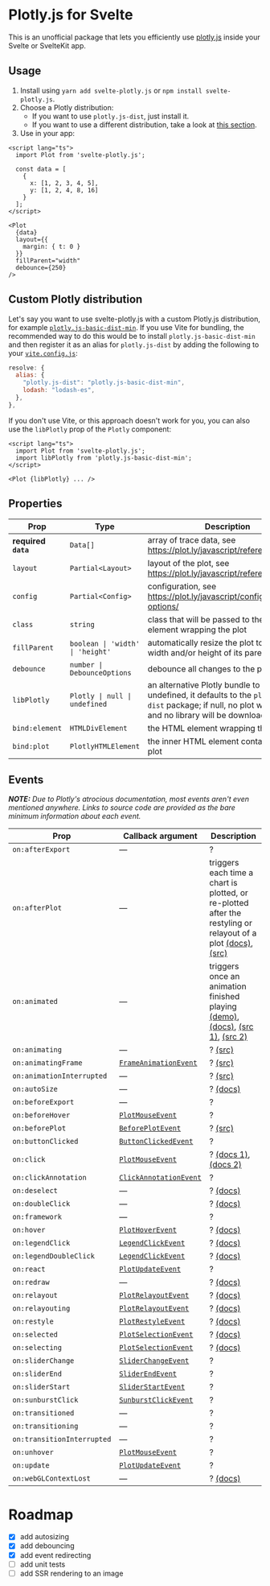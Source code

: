 # Plotly.js for Svelte

This is an unofficial package that lets you efficiently use [plotly.js](https://plotly.com/javascript/) inside your Svelte or SvelteKit app.

## Usage

1. Install using `yarn add svelte-plotly.js` or `npm install svelte-plotly.js`.
2. Choose a Plotly distribution:
   - If you want to use `plotly.js-dist`, just install it.
   - If you want to use a different distribution, take a look at [this section](#custom-plotly-distribution).
3. Use in your app:

```svelte
<script lang="ts">
  import Plot from 'svelte-plotly.js';

  const data = [
    {
      x: [1, 2, 3, 4, 5],
      y: [1, 2, 4, 8, 16]
    }
  ];
</script>

<Plot
  {data}
  layout={{
    margin: { t: 0 }
  }}
  fillParent="width"
  debounce={250}
/>
```

## Custom Plotly distribution

Let's say you want to use svelte-plotly.js with a custom Plotly.js distribution, for example [`plotly.js-basic-dist-min`](https://www.npmjs.com/package/plotly.js-basic-dist-min). If you use Vite for bundling, the recommended way to do this would be to install `plotly.js-basic-dist-min` and then register it as an alias for `plotly.js-dist` by adding the following to your [`vite.config.js`](https://vitejs.dev/config/shared-options.html#resolve-alias):

```js
resolve: {
  alias: {
    "plotly.js-dist": "plotly.js-basic-dist-min",
    lodash: "lodash-es",
  },
},
```

If you don't use Vite, or this approach doesn't work for you, you can also use the `libPlotly` prop of the `Plotly` component:

```svelte
<script lang="ts">
  import Plot from 'svelte-plotly.js';
  import libPlotly from 'plotly.js-basic-dist-min';
</script>

<Plot {libPlotly} ... />
```

## Properties

| Prop                | Type                             | Description                                                                                                                                                      |
| ------------------- | -------------------------------- | ---------------------------------------------------------------------------------------------------------------------------------------------------------------- |
| **required `data`** | `Data[]`                         | array of trace data, see https://plot.ly/javascript/reference/                                                                                                   |
| `layout`            | `Partial<Layout>`                | layout of the plot, see https://plot.ly/javascript/reference/#layout                                                                                             |
| `config`            | `Partial<Config>`                | configuration, see https://plot.ly/javascript/configuration-options/                                                                                             |
| `class`             | `string`                         | class that will be passed to the HTML element wrapping the plot                                                                                                  |
| `fillParent`        | `boolean \| 'width' \| 'height'` | automatically resize the plot to fill the width and/or height of its parent element                                                                              |
| `debounce`          | `number \| DebounceOptions`      | debounce all changes to the plot                                                                                                                                 |
| `libPlotly`         | `Plotly \| null \| undefined`    | an alternative Plotly bundle to use; if undefined, it defaults to the `plotly.js-dist` package; if null, no plot will be drawn and no library will be downloaded |
| `bind:element`      | `HTMLDivElement`                 | the HTML element wrapping the plot                                                                                                                               |
| `bind:plot`         | `PlotlyHTMLElement`              | the inner HTML element containing the plot                                                                                                                       |

## Events

_**NOTE:** Due to Plotly's atrocious documentation, most events aren't even mentioned anywhere. Links to source code are provided as the bare minimum information about each event._

| Prop                       | Callback argument                                                                                                                                          | Description                                                                                                                                                                                                                                                                                                                                                                                                                    |
| -------------------------- | ---------------------------------------------------------------------------------------------------------------------------------------------------------- | ------------------------------------------------------------------------------------------------------------------------------------------------------------------------------------------------------------------------------------------------------------------------------------------------------------------------------------------------------------------------------------------------------------------------------ |
| `on:afterExport`           | —                                                                                                                                                          | ?                                                                                                                                                                                                                                                                                                                                                                                                                              |
| `on:afterPlot`             | —                                                                                                                                                          | triggers each time a chart is plotted, or re-plotted after the restyling or relayout of a plot [(docs)](https://plotly.com/javascript/plotlyjs-events/#afterplot-event), [(src)](https://github.com/plotly/plotly.js/blob/11699489c248767619f1f73cde4295f001ec37c3/src/plot_api/plot_api.js#L405)                                                                                                                              |
| `on:animated`              | —                                                                                                                                                          | triggers once an animation finished playing [(demo)](https://codepen.io/csha/pen/NWYJGgg), [(docs)](https://plotly.com/javascript/plotlyjs-events/#additional-events), [(src 1)](https://github.com/plotly/plotly.js/blob/11699489c248767619f1f73cde4295f001ec37c3/src/plot_api/plot_api.js#L405), [(src 2)](https://github.com/plotly/plotly.js/blob/11699489c248767619f1f73cde4295f001ec37c3/src/plot_api/plot_api.js#L3445) |
| `on:animating`             | —                                                                                                                                                          | ? [(src)](https://github.com/plotly/plotly.js/blob/11699489c248767619f1f73cde4295f001ec37c3/src/plot_api/plot_api.js#L3308)                                                                                                                                                                                                                                                                                                    |
| `on:animatingFrame`        | [`FrameAnimationEvent`](https://github.com/DefinitelyTyped/DefinitelyTyped/blob/0852d33e37bc8fff1fe99cc328bde65e84e3e1c0/types/plotly.js/index.d.ts#L126)  | ? [(src)](https://github.com/plotly/plotly.js/blob/11699489c248767619f1f73cde4295f001ec37c3/src/plot_api/plot_api.js#L3293)                                                                                                                                                                                                                                                                                                    |
| `on:animationInterrupted`  | —                                                                                                                                                          | ? [(src)](https://github.com/plotly/plotly.js/blob/11699489c248767619f1f73cde4295f001ec37c3/src/plot_api/plot_api.js#L3189)                                                                                                                                                                                                                                                                                                    |
| `on:autoSize`              | —                                                                                                                                                          | ? [(docs)](https://plotly.com/javascript/plotlyjs-events/#additional-events)                                                                                                                                                                                                                                                                                                                                                   |
| `on:beforeExport`          | —                                                                                                                                                          | ?                                                                                                                                                                                                                                                                                                                                                                                                                              |
| `on:beforeHover`           | [`PlotMouseEvent`](https://github.com/DefinitelyTyped/DefinitelyTyped/blob/0852d33e37bc8fff1fe99cc328bde65e84e3e1c0/types/plotly.js/index.d.ts#L69)        | ?                                                                                                                                                                                                                                                                                                                                                                                                                              |
| `on:beforePlot`            | [`BeforePlotEvent`](https://github.com/DefinitelyTyped/DefinitelyTyped/blob/0852d33e37bc8fff1fe99cc328bde65e84e3e1c0/types/plotly.js/index.d.ts#L243)      | ? [(src)](https://github.com/plotly/plotly.js/blob/11699489c248767619f1f73cde4295f001ec37c3/src/plot_api/plot_api.js#L72)                                                                                                                                                                                                                                                                                                      |
| `on:buttonClicked`         | [`ButtonClickedEvent`](https://github.com/m93a/svelte-plotly.js/blob/c59b0bad033960797200e359136befae87379ab6/src/lib/Plot.svelte#L46)                     | ?                                                                                                                                                                                                                                                                                                                                                                                                                              |
| `on:click`                 | [`PlotMouseEvent`](https://github.com/DefinitelyTyped/DefinitelyTyped/blob/0852d33e37bc8fff1fe99cc328bde65e84e3e1c0/types/plotly.js/index.d.ts#L69)        | ? [(docs 1)](https://plotly.com/javascript/plotlyjs-events/#click-event), [(docs 2)](https://plotly.com/javascript/click-events/)                                                                                                                                                                                                                                                                                              |
| `on:clickAnnotation`       | [`ClickAnnotationEvent`](https://github.com/DefinitelyTyped/DefinitelyTyped/blob/0852d33e37bc8fff1fe99cc328bde65e84e3e1c0/types/plotly.js/index.d.ts#L119) | ?                                                                                                                                                                                                                                                                                                                                                                                                                              |
| `on:deselect`              | —                                                                                                                                                          | ? [(docs)](https://plotly.com/javascript/plotlyjs-events/#additional-events)                                                                                                                                                                                                                                                                                                                                                   |
| `on:doubleClick`           | —                                                                                                                                                          | ? [(docs)](https://plotly.com/javascript/plotlyjs-events/#double-click-event)                                                                                                                                                                                                                                                                                                                                                  |
| `on:framework`             | —                                                                                                                                                          | ?                                                                                                                                                                                                                                                                                                                                                                                                                              |
| `on:hover`                 | [`PlotHoverEvent`](https://github.com/DefinitelyTyped/DefinitelyTyped/blob/0852d33e37bc8fff1fe99cc328bde65e84e3e1c0/types/plotly.js/index.d.ts#L74)        | ? [(docs)](https://plotly.com/javascript/plotlyjs-events/#hover-event)                                                                                                                                                                                                                                                                                                                                                         |
| `on:legendClick`           | [`LegendClickEvent`](https://github.com/DefinitelyTyped/DefinitelyTyped/blob/0852d33e37bc8fff1fe99cc328bde65e84e3e1c0/types/plotly.js/index.d.ts#L138)     | ? [(docs)](https://plotly.com/javascript/plotlyjs-events/#legend-click-events)                                                                                                                                                                                                                                                                                                                                                 |
| `on:legendDoubleClick`     | [`LegendClickEvent`](https://github.com/DefinitelyTyped/DefinitelyTyped/blob/0852d33e37bc8fff1fe99cc328bde65e84e3e1c0/types/plotly.js/index.d.ts#L138)     | ? [(docs)](https://plotly.com/javascript/plotlyjs-events/#legend-click-events)                                                                                                                                                                                                                                                                                                                                                 |
| `on:react`                 | [`PlotUpdateEvent`](https://github.com/m93a/svelte-plotly.js/blob/c59b0bad033960797200e359136befae87379ab6/src/lib/Plot.svelte#L52)                        | ?                                                                                                                                                                                                                                                                                                                                                                                                                              |
| `on:redraw`                | —                                                                                                                                                          | ? [(docs)](https://plotly.com/javascript/plotlyjs-events/#additional-events)                                                                                                                                                                                                                                                                                                                                                   |
| `on:relayout`              | [`PlotRelayoutEvent`](https://github.com/DefinitelyTyped/DefinitelyTyped/blob/0852d33e37bc8fff1fe99cc328bde65e84e3e1c0/types/plotly.js/index.d.ts#L110)    | ? [(docs)](https://plotly.com/javascript/plotlyjs-events/#update-data)                                                                                                                                                                                                                                                                                                                                                         |
| `on:relayouting`           | [`PlotRelayoutEvent`](https://github.com/DefinitelyTyped/DefinitelyTyped/blob/0852d33e37bc8fff1fe99cc328bde65e84e3e1c0/types/plotly.js/index.d.ts#L110)    | ? [(docs)](https://plotly.com/javascript/plotlyjs-events/#update-data)                                                                                                                                                                                                                                                                                                                                                         |
| `on:restyle`               | [`PlotRestyleEvent`](https://github.com/DefinitelyTyped/DefinitelyTyped/blob/0852d33e37bc8fff1fe99cc328bde65e84e3e1c0/types/plotly.js/index.d.ts#L102)     | ? [(docs)](https://plotly.com/javascript/plotlyjs-events/#update-data)                                                                                                                                                                                                                                                                                                                                                         |
| `on:selected`              | [`PlotSelectionEvent`](https://github.com/DefinitelyTyped/DefinitelyTyped/blob/0852d33e37bc8fff1fe99cc328bde65e84e3e1c0/types/plotly.js/index.d.ts#L92)    | ? [(docs)](https://plotly.com/javascript/plotlyjs-events/#select-event)                                                                                                                                                                                                                                                                                                                                                        |
| `on:selecting`             | [`PlotSelectionEvent`](https://github.com/DefinitelyTyped/DefinitelyTyped/blob/0852d33e37bc8fff1fe99cc328bde65e84e3e1c0/types/plotly.js/index.d.ts#L92)    | ? [(docs)](https://plotly.com/javascript/plotlyjs-events/#select-event)                                                                                                                                                                                                                                                                                                                                                        |
| `on:sliderChange`          | [`SliderChangeEvent`](https://github.com/DefinitelyTyped/DefinitelyTyped/blob/0852d33e37bc8fff1fe99cc328bde65e84e3e1c0/types/plotly.js/index.d.ts#L203)    | ?                                                                                                                                                                                                                                                                                                                                                                                                                              |
| `on:sliderEnd`             | [`SliderEndEvent`](https://github.com/DefinitelyTyped/DefinitelyTyped/blob/0852d33e37bc8fff1fe99cc328bde65e84e3e1c0/types/plotly.js/index.d.ts#L214)       | ?                                                                                                                                                                                                                                                                                                                                                                                                                              |
| `on:sliderStart`           | [`SliderStartEvent`](https://github.com/DefinitelyTyped/DefinitelyTyped/blob/0852d33e37bc8fff1fe99cc328bde65e84e3e1c0/types/plotly.js/index.d.ts#L210)     | ?                                                                                                                                                                                                                                                                                                                                                                                                                              |
| `on:sunburstClick`         | [`SunburstClickEvent`](https://github.com/DefinitelyTyped/DefinitelyTyped/blob/0852d33e37bc8fff1fe99cc328bde65e84e3e1c0/types/plotly.js/index.d.ts#L219)   | ?                                                                                                                                                                                                                                                                                                                                                                                                                              |
| `on:transitioned`          | —                                                                                                                                                          | ?                                                                                                                                                                                                                                                                                                                                                                                                                              |
| `on:transitioning`         | —                                                                                                                                                          | ?                                                                                                                                                                                                                                                                                                                                                                                                                              |
| `on:transitionInterrupted` | —                                                                                                                                                          | ?                                                                                                                                                                                                                                                                                                                                                                                                                              |
| `on:unhover`               | [`PlotMouseEvent`](https://github.com/DefinitelyTyped/DefinitelyTyped/blob/0852d33e37bc8fff1fe99cc328bde65e84e3e1c0/types/plotly.js/index.d.ts#L69)        | ?                                                                                                                                                                                                                                                                                                                                                                                                                              |
| `on:update`                | [`PlotUpdateEvent`](https://github.com/m93a/svelte-plotly.js/blob/c59b0bad033960797200e359136befae87379ab6/src/lib/Plot.svelte#L52)                        | ?                                                                                                                                                                                                                                                                                                                                                                                                                              |
| `on:webGLContextLost`      | —                                                                                                                                                          | ? [(docs)](https://plotly.com/javascript/plotlyjs-events/#additional-events)                                                                                                                                                                                                                                                                                                                                                   |

# Roadmap

- [x] add autosizing
- [x] add debouncing
- [x] add event redirecting
- [ ] add unit tests
- [ ] add SSR rendering to an image
